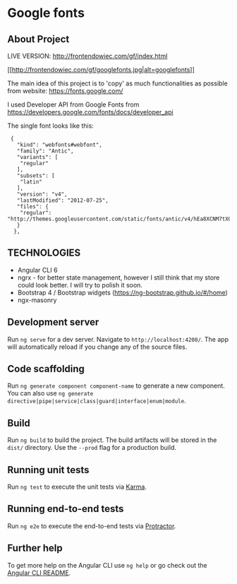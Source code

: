 # Google fonts

## About Project 

LIVE VERSION: http://frontendowiec.com/gf/index.html

[[http://frontendowiec.com/gf/googlefonts.jpg|alt=googlefonts]]


The main idea of this project is to 'copy' as much functionalities as possible from website: https://fonts.google.com/

I used Developer API from Google Fonts from https://developers.google.com/fonts/docs/developer_api

The single font looks like this:
```
 {
   "kind": "webfonts#webfont",
   "family": "Antic",
   "variants": [
    "regular"
   ],
   "subsets": [
    "latin"
   ],
   "version": "v4",
   "lastModified": "2012-07-25",
   "files": {
    "regular": "http://themes.googleusercontent.com/static/fonts/antic/v4/hEa8XCNM7tXGzD0Uk0AipA.ttf"
   }
  },
```

## TECHNOLOGIES
 - Angular CLI 6
 - ngrx - for better state management, however I still think that my store could look better. I will try to polish it soon.
 - Bootstrap 4 / Bootstrap widgets (https://ng-bootstrap.github.io/#/home)
 - ngx-masonry



## Development server

Run `ng serve` for a dev server. Navigate to `http://localhost:4200/`. The app will automatically reload if you change any of the source files.

## Code scaffolding

Run `ng generate component component-name` to generate a new component. You can also use `ng generate directive|pipe|service|class|guard|interface|enum|module`.

## Build

Run `ng build` to build the project. The build artifacts will be stored in the `dist/` directory. Use the `--prod` flag for a production build.

## Running unit tests

Run `ng test` to execute the unit tests via [Karma](https://karma-runner.github.io).

## Running end-to-end tests

Run `ng e2e` to execute the end-to-end tests via [Protractor](http://www.protractortest.org/).

## Further help

To get more help on the Angular CLI use `ng help` or go check out the [Angular CLI README](https://github.com/angular/angular-cli/blob/master/README.md).
